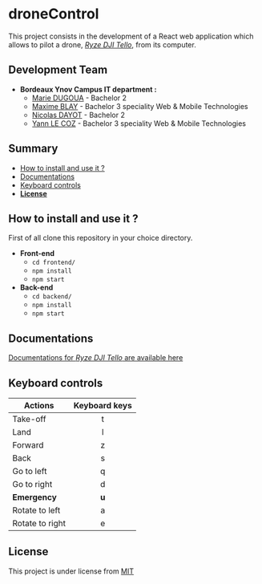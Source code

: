 # droneControl

This project consists in the development of a React web application which allows to pilot a drone, [_Ryze DJI Tello_](https://www.ryzerobotics.com/fr), from its computer.

## Development Team

- **Bordeaux Ynov Campus IT department :**
  - [Marie DUGOUA](https://github.com/Shamshamallow) - Bachelor 2
  - [Maxime BLAY](https://github.com/Khatium) - Bachelor 3 speciality Web & Mobile Technologies
  - [Nicolas DAYOT](https://github.com/dayotNicolas) - Bachelor 2
  - [Yann LE COZ](https://github.com/ianlcz) - Bachelor 3 speciality Web & Mobile Technologies

## Summary

- [How to install and use it ?](#how-to-install-and-use-it)
- [Documentations](#documentations)
- [Keyboard controls](#keyboard-controls)
- [**License**](#license)

## How to install and use it ?

First of all clone this repository in your choice directory.

- **Front-end**
  - `cd frontend/`
  - `npm install`
  - `npm start`
- **Back-end**
  - `cd backend/`
  - `npm install`
  - `npm start`

## Documentations

[Documentations for _Ryze DJI Tello_ are available here](./docs)

## Keyboard controls

| Actions         | Keyboard keys |
| --------------- | :-----------: |
| Take-off        |       t       |
| Land            |       l       |
| Forward         |       z       |
| Back            |       s       |
| Go to left      |       q       |
| Go to right     |       d       |
| **Emergency**   |     **u**     |
| Rotate to left  |       a       |
| Rotate to right |       e       |

## License

This project is under license from [MIT](./LICENSE)
